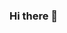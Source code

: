 ### Hi there 👋

<!--
**Lick0920/Lick0920** is a ✨ _special_ ✨ repository because its `README.md` (this file) appears on your GitHub profile.


- 🔭 I’m currently doing research related to computer vision in college.
- 🌱 I’m currently learning C++/JAVA, striving to become a software developer.
- 👯 I’m looking to collaborate on ...
- 🤔 I’m looking for help with ...
- 💬 Ask me about ...
- 📫 How to reach me: ...
- 😄 Pronouns: ...
- ⚡ Fun fact: I enjoy trying various sports, including 
-->
